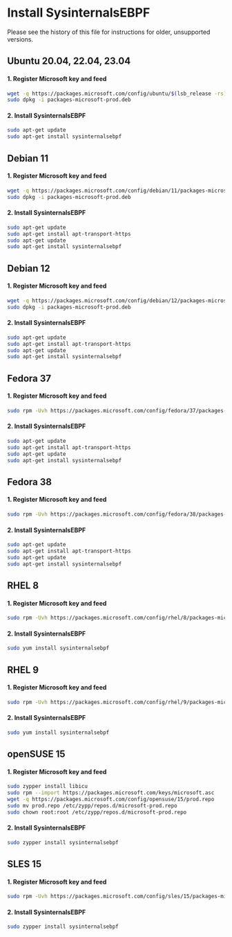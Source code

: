 # Install SysinternalsEBPF
Please see the history of this file for instructions for older, unsupported versions.

## Ubuntu 20.04, 22.04, 23.04
#### 1. Register Microsoft key and feed
```sh
wget -q https://packages.microsoft.com/config/ubuntu/$(lsb_release -rs)/packages-microsoft-prod.deb -O packages-microsoft-prod.deb
sudo dpkg -i packages-microsoft-prod.deb
```

#### 2. Install SysinternalsEBPF
```sh
sudo apt-get update
sudo apt-get install sysinternalsebpf
```

## Debian 11
#### 1. Register Microsoft key and feed
```sh
wget -q https://packages.microsoft.com/config/debian/11/packages-microsoft-prod.deb -O packages-microsoft-prod.deb
sudo dpkg -i packages-microsoft-prod.deb
```

#### 2. Install SysinternalsEBPF
```sh
sudo apt-get update
sudo apt-get install apt-transport-https
sudo apt-get update
sudo apt-get install sysinternalsebpf
```

## Debian 12
#### 1. Register Microsoft key and feed
```sh
wget -q https://packages.microsoft.com/config/debian/12/packages-microsoft-prod.deb -O packages-microsoft-prod.deb
sudo dpkg -i packages-microsoft-prod.deb
```

#### 2. Install SysinternalsEBPF
```sh
sudo apt-get update
sudo apt-get install apt-transport-https
sudo apt-get update
sudo apt-get install sysinternalsebpf
```

## Fedora 37
#### 1. Register Microsoft key and feed
```sh
sudo rpm -Uvh https://packages.microsoft.com/config/fedora/37/packages-microsoft-prod.rpm
```

#### 2. Install SysinternalsEBPF
```sh
sudo apt-get update
sudo apt-get install apt-transport-https
sudo apt-get update
sudo apt-get install sysinternalsebpf
```

## Fedora 38
#### 1. Register Microsoft key and feed
```sh
sudo rpm -Uvh https://packages.microsoft.com/config/fedora/38/packages-microsoft-prod.rpm
```

#### 2. Install SysinternalsEBPF
```sh
sudo apt-get update
sudo apt-get install apt-transport-https
sudo apt-get update
sudo apt-get install sysinternalsebpf
```

## RHEL 8
#### 1. Register Microsoft key and feed
```sh
sudo rpm -Uvh https://packages.microsoft.com/config/rhel/8/packages-microsoft-prod.rpm
```

#### 2. Install SysinternalsEBPF
```sh
sudo yum install sysinternalsebpf
```

## RHEL 9
#### 1. Register Microsoft key and feed
```sh
sudo rpm -Uvh https://packages.microsoft.com/config/rhel/9/packages-microsoft-prod.rpm
```

#### 2. Install SysinternalsEBPF
```sh
sudo yum install sysinternalsebpf
```

## openSUSE 15
#### 1. Register Microsoft key and feed
```sh
sudo zypper install libicu
sudo rpm --import https://packages.microsoft.com/keys/microsoft.asc
wget -q https://packages.microsoft.com/config/opensuse/15/prod.repo
sudo mv prod.repo /etc/zypp/repos.d/microsoft-prod.repo
sudo chown root:root /etc/zypp/repos.d/microsoft-prod.repo
```

#### 2. Install SysinternalsEBPF
```sh
sudo zypper install sysinternalsebpf
```

## SLES 15
#### 1. Register Microsoft key and feed
```sh
sudo rpm -Uvh https://packages.microsoft.com/config/sles/15/packages-microsoft-prod.rpm
```

#### 2. Install SysinternalsEBPF
```sh
sudo zypper install sysinternalsebpf
```

